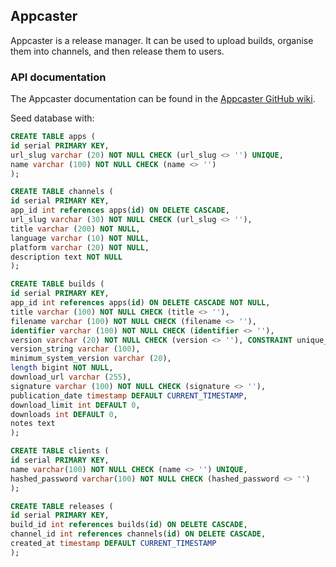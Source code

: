 ## Appcaster

Appcaster is a release manager.  It can be used to upload builds, organise them into channels, and then release them to users.

### API documentation

The Appcaster documentation can be found in the [Appcaster GitHub wiki](https://github.com/mekentosj/appcaster/wiki).

Seed database with:

```sql
CREATE TABLE apps (
id serial PRIMARY KEY,
url_slug varchar (20) NOT NULL CHECK (url_slug <> '') UNIQUE,
name varchar (100) NOT NULL CHECK (name <> '')
);

CREATE TABLE channels (
id serial PRIMARY KEY,
app_id int references apps(id) ON DELETE CASCADE,
url_slug varchar (30) NOT NULL CHECK (url_slug <> ''),
title varchar (200) NOT NULL,
language varchar (10) NOT NULL,
platform varchar (20) NOT NULL,
description text NOT NULL
);

CREATE TABLE builds (
id serial PRIMARY KEY,
app_id int references apps(id) ON DELETE CASCADE NOT NULL,
title varchar (100) NOT NULL CHECK (title <> ''),
filename varchar (100) NOT NULL CHECK (filename <> ''),
identifier varchar (100) NOT NULL CHECK (identifier <> ''),
version varchar (20) NOT NULL CHECK (version <> ''), CONSTRAINT unique_version_and_app UNIQUE (app_id, version),
version_string varchar (100),
minimum_system_version varchar (20),
length bigint NOT NULL,
download_url varchar (255),
signature varchar (100) NOT NULL CHECK (signature <> ''),
publication_date timestamp DEFAULT CURRENT_TIMESTAMP,
download_limit int DEFAULT 0,
downloads int DEFAULT 0,
notes text
);

CREATE TABLE clients (
id serial PRIMARY KEY,
name varchar(100) NOT NULL CHECK (name <> '') UNIQUE,
hashed_password varchar(100) NOT NULL CHECK (hashed_password <> '')
);

CREATE TABLE releases (
id serial PRIMARY KEY,
build_id int references builds(id) ON DELETE CASCADE,
channel_id int references channels(id) ON DELETE CASCADE,
created_at timestamp DEFAULT CURRENT_TIMESTAMP
);
```
